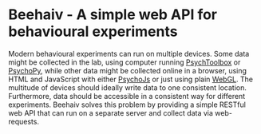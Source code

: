 # Beehaiv - A simple web API for behavioural experiments

Modern behavioural experiments can run on multiple devices. Some data might be
collected in the lab, using computer running
[PsychToolbox](http://psychtoolbox.org/) or
[PsychoPy](http://www.psychopy.org/), while other data might be collected
online in a browser, using HTML and JavaScript with either
[PsychoJs](https://github.com/psychopy/psychojs) or just using plain
[WebGL](https://get.webgl.org/). The multitude of devices should ideally write
data to one consistent location. Furthermore, data should be accessible in a
consistent way for different experiments. Beehaiv solves this problem by
providing a simple RESTful web API that can run on a separate server and
collect data via web-requests.
